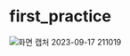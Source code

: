 # first_practice
![화면 캡처 2023-09-17 211019](https://github.com/kimsihyeon24/first_practice/assets/126483882/88f21464-cfcd-4f33-ac07-158abbe3d5f0)
